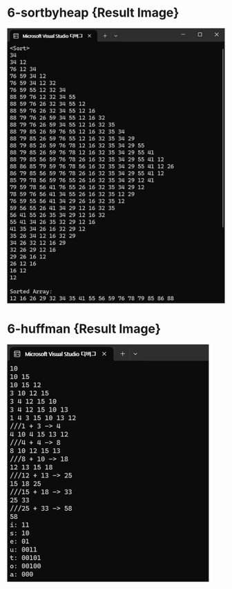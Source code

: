 #  6-sortbyheap {Result Image}
![.]( 6-sortbyheap.jpg)
# 6-huffman {Result Image}
![.](6-huffman.jpg)
